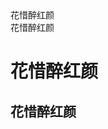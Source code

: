 <!DOCTYPE  HTML>
<html  lang="en">
<head>
  <meta  charset="UTF-8">
  <title>我我的标题V</title>
  
</head>
<body>
  <div>花惜醉红颜</div>
  <span>花惜醉红颜</span><br/>
  <h1>花惜醉红颜</h1>
  <h2>花惜醉红颜</h2>
 </body>
 </html>
